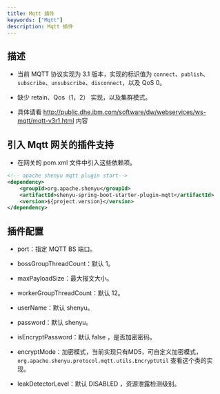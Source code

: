 ```yaml
---
title: Mqtt 插件
keywords: ["Mqtt"]
description: Mqtt 插件
---
```


## 描述

* 当前 MQTT 协议实现为 3.1 版本，实现的标识值为 `connect`、`publish`、`subscribe`、`unsubscribe`、`disconnect`，以及 QoS 0。
  
* 缺少 retain、Qos（1，2） 实现，以及集群模式。

* 具体请看 http://public.dhe.ibm.com/software/dw/webservices/ws-mqtt/mqtt-v3r1.html 内容

## 引入 Mqtt 网关的插件支持

* 在网关的 pom.xml 文件中引入这些依赖项。

```xml
<!-- apache shenyu mqtt plugin start-->
<dependency>
    <groupId>org.apache.shenyu</groupId>
    <artifactId>shenyu-spring-boot-starter-plugin-mqtt</artifactId>
    <version>${project.version}</version>
</dependency>
```

## 插件配置

* port：指定 MQTT BS 端口。

* bossGroupThreadCount：默认 1。

* maxPayloadSize：最大报文大小。

* workerGroupThreadCount：默认 12。

* userName：默认 shenyu。

* password：默认 shenyu。

* isEncryptPassword：默认 false ，是否加密密码。

* encryptMode：加密模式，当前实现只有MD5，可自定义加密模式，`org.apache.shenyu.protocol.mqtt.utils.EncryptUtil` 查看这个类的实现。

* leakDetectorLevel：默认 DISABLED ，资源泄露检测级别。

